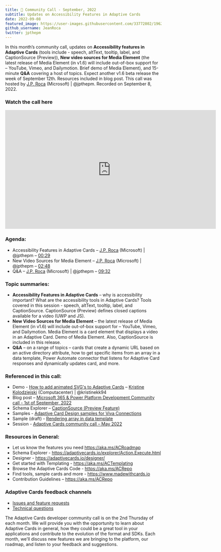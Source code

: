 ```yaml
---
title: 📣 Community Call - September, 2022
subtitle: Updates on Accessibility Features in Adaptive Cards
date: 2022-09-08
featured_image: https://user-images.githubusercontent.com/33772802/196286823-4b03da2d-75f7-44ae-b6ac-60c43321a0d2.jpg
github_username: JeanRoca
twitter: jpthepm
---
```


In this month’s community call, updates on **Accessibility features in Adaptive Cards** (tools include - speech, altText, tooltip, label, and CaptionSource (Preview)), **New video sources for Media Element** (the latest release of Media Element (in v1.6) will include out-of-box support for – YouTube, Vimeo, and Dailymotion. Brief demo of Media Element), and 15-minute **Q&A** covering a host of topics. Expect another v1.6 beta release the week of September 12th. Resources included in blog post. This call was hosted by [J.P. Roca](http://twitter.com/jpthepm) (Microsoft) \| @jpthepm. Recorded on September 8, 2022.

### Watch the call here

<iframe width="680" height="383" src="https://www.youtube.com/embed/uFVUXJwnOTw" title="Community Call September 2022 video" frameborder="0" allow="accelerometer; autoplay; clipboard-write; encrypted-media; gyroscope; picture-in-picture" allowfullscreen></iframe>

### Agenda:
- Accessibility Features in Adaptive Cards – [J.P. Roca](http://twitter.com/jpthepm) (Microsoft) \| @jpthepm – [00:29](https://youtu.be/uFVUXJwnOTw?t=29)
- New Video Sources for Media Element – [J.P. Roca](http://twitter.com/jpthepm) (Microsoft) \| @jpthepm – [02:48](https://youtu.be/uFVUXJwnOTw?t=168)
- Q&A – [J.P. Roca](http://twitter.com/jpthepm) (Microsoft) \| @jpthepm – [09:32](https://youtu.be/uFVUXJwnOTw?t=572)

### Topic summaries:
- **Accessibility Features in Adaptive Cards** – why is accessibility important? What are the accessibility tools in Adaptive Cards? Tools covered in this session - speech, altText, tooltip, label, and CaptionSource. CaptionSource (Preview) defines closed captions available for a video (UWP and JS).
- **New Video Sources for Media Element** – the latest release of Media Element (in v1.6) will include out-of-box support for – YouTube, Vimeo, and Dailymotion. Media Element is a card element that displays a video in an Adaptive Card. Demo of Media Element. Also, CaptionSource is included in this release.
- **Q&A** – on a range of topics – cards that create a dynamic URL based on an active directory attribute, how to get specific items from an array in a data template, Power Automate connector that listens for Adaptive Card responses and dynamically updates card, and more.

### Referenced in this call:
* Demo - [How to add animated SVG's to Adaptive Cards](https://youtu.be/Yt4QcHjNr6A?t=2048) – [Kristine Kolodziejski](https://twitter.com/kristinekk94) (Computacenter) \| @kristinekk94 
* Blog post – [Microsoft 365 & Power Platform Development Community call - 1st of September, 2022](https://pnp.github.io/blog/microsoft-365-developer-community-call/2022-09-01/) 
* Schema Explorer – [CaptionSource (Preview Feature)](https://adaptivecardsci.z5.web.core.windows.net/explorer/CaptionSource.html)
* Samples - [Adaptive Card Design samples for Viva Connections](https://github.com/pnp/AdaptiveCards-Templates)
* Sample (draft) - [Rendering array in data template](https://github.com/microsoft/AdaptiveCards/issues/7569#issuecomment-1167927785)
* Session - [Adaptive Cards community call – May 2022](https://www.youtube.com/watch?v=3nZRgt-WUv0)

### Resources in General: 
- Let us know the features you need    https://aka.ms/ACRoadmap
- Schema Explorer - https://adaptivecards.io/explorer/Action.Execute.html
- Designer - https://adaptivecards.io/designer/ 
- Get started with Templating - https://aka.ms/ACTemplating
- Browse the Adaptive Cards Code - https://aka.ms/ACRepo
- Find tools, sample cards and more - https://www.madewithcards.io
- Contribution Guidelines – https://aka.ms/ACRepo 

### Adaptive Cards feedback channels

-   [Issues and feature requests](https://github.com/Microsoft/AdaptiveCards/issues)
-   [Technical questions](https://stackoverflow.com/questions/tagged/adaptive-cards)

The Adaptive Cards developer community call is on the 2nd Thursday of each month. We will provide you with the opportunity to learn about Adaptive Cards in general, how they could be a great tool in your applications and contribute to the evolution of the format and SDKs. Each month, we'll discuss new features we are bringing to the platform, our roadmap, and listen to your feedback and suggestions.